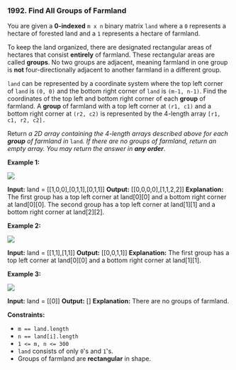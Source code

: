 ### 1992\. Find All Groups of Farmland

You are given a **0-indexed** `m x n` binary matrix `land` where a `0` represents a hectare of forested land and a `1` represents a hectare of farmland.

To keep the land organized, there are designated rectangular areas of hectares that consist **entirely** of farmland. These rectangular areas are called **groups**. No two groups are adjacent, meaning farmland in one group is **not** four-directionally adjacent to another farmland in a different group.

`land` can be represented by a coordinate system where the top left corner of `land` is `(0, 0)` and the bottom right corner of `land` is `(m-1, n-1)`. Find the coordinates of the top left and bottom right corner of each **group** of farmland. A **group** of farmland with a top left corner at `(r1, c1)` and a bottom right corner at `(r2, c2)` is represented by the 4-length array `[r1, c1, r2, c2].`

Return _a 2D array containing the 4-length arrays described above for each **group** of farmland in_ `land`_. If there are no groups of farmland, return an empty array. You may return the answer in **any order**_.

**Example 1:**

![](https://assets.leetcode.com/uploads/2021/07/27/screenshot-2021-07-27-at-12-23-15-copy-of-diagram-drawio-diagrams-net.png)

**Input:** land = \[\[1,0,0\],\[0,1,1\],\[0,1,1\]\]
**Output:** \[\[0,0,0,0\],\[1,1,2,2\]\]
**Explanation:**
The first group has a top left corner at land\[0\]\[0\] and a bottom right corner at land\[0\]\[0\].
The second group has a top left corner at land\[1\]\[1\] and a bottom right corner at land\[2\]\[2\].

**Example 2:**

![](https://assets.leetcode.com/uploads/2021/07/27/screenshot-2021-07-27-at-12-30-26-copy-of-diagram-drawio-diagrams-net.png)

**Input:** land = \[\[1,1\],\[1,1\]\]
**Output:** \[\[0,0,1,1\]\]
**Explanation:**
The first group has a top left corner at land\[0\]\[0\] and a bottom right corner at land\[1\]\[1\].

**Example 3:**

![](https://assets.leetcode.com/uploads/2021/07/27/screenshot-2021-07-27-at-12-32-24-copy-of-diagram-drawio-diagrams-net.png)

**Input:** land = \[\[0\]\]
**Output:** \[\]
**Explanation:**
There are no groups of farmland.

**Constraints:**

*   `m == land.length`
*   `n == land[i].length`
*   `1 <= m, n <= 300`
*   `land` consists of only `0`'s and `1`'s.
*   Groups of farmland are **rectangular** in shape.
